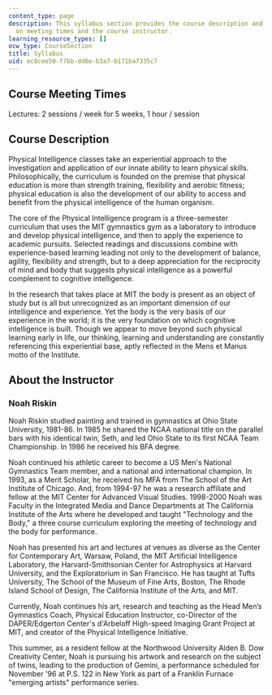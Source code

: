```yaml
---
content_type: page
description: This syllabus section provides the course description and information
  on meeting times and the course instructor.
learning_resource_types: []
ocw_type: CourseSection
title: Syllabus
uid: ec8cee50-f7bb-dd0e-b3a7-b171ba7335c7
---
```


Course Meeting Times
--------------------

Lectures: 2 sessions / week for 5 weeks, 1 hour / session

Course Description
------------------

Physical Intelligence classes take an experiential approach to the investigation and application of our innate ability to learn physical skills. Philosophically, the curriculum is founded on the premise that physical education is more than strength training, flexibility and aerobic fitness; physical education is also the development of our ability to access and benefit from the physical intelligence of the human organism.

The core of the Physical Intelligence program is a three-semester curriculum that uses the MIT gymnastics gym as a laboratory to introduce and develop physical intelligence, and then to apply the experience to academic pursuits. Selected readings and discussions combine with experience-based learning leading not only to the development of balance, agility, flexibility and strength, but to a deep appreciation for the reciprocity of mind and body that suggests physical intelligence as a powerful complement to cognitive intelligence.

In the research that takes place at MIT the body is present as an object of study but is all but unrecognized as an important dimension of our intelligence and experience. Yet the body is the very basis of our experience in the world; it is the very foundation on which cognitive intelligence is built. Though we appear to move beyond such physical learning early in life, our thinking, learning and understanding are constantly referencing this experiential base, aptly reflected in the Mens et Manus motto of the Institute.

About the Instructor
--------------------

### Noah Riskin

Noah Riskin studied painting and trained in gymnastics at Ohio State University, 1981-86. In 1985 he shared the NCAA national title on the parallel bars with his identical twin, Seth, and led Ohio State to its first NCAA Team Championship. In 1986 he received his BFA degree.

Noah continued his athletic career to become a US Men's National Gymnastics Team member, and a national and international champion. In 1993, as a Merit Scholar, he received his MFA from The School of the Art Institute of Chicago. And, from 1994-97 he was a research affiliate and fellow at the MIT Center for Advanced Visual Studies. 1998-2000 Noah was Faculty in the Integrated Media and Dance Departments at The California Institute of the Arts where he developed and taught "Technology and the Body," a three course curriculum exploring the meeting of technology and the body for performance.

Noah has presented his art and lectures at venues as diverse as the Center for Contemporary Art, Warsaw, Poland, the MIT Artificial Intelligence Laboratory, the Harvard-Smithsonian Center for Astrophysics at Harvard University, and the Exploratorium in San Francisco. He has taught at Tufts University, The School of the Museum of Fine Arts, Boston, The Rhode Island School of Design, The California Institute of the Arts, and MIT.

Currently, Noah continues his art, research and teaching as the Head Men’s Gymnastics Coach, Physical Education Instructor, co-Director of the DAPER/Edgerton Center's d'Arbeloff High-speed Imaging Grant Project at MIT, and creator of the Physical Intelligence Initiative.

This summer, as a resident fellow at the Northwood University Alden B. Dow Creativity Center, Noah is pursuing his artwork and research on the subject of twins, leading to the production of Gemini, a performance scheduled for November '96 at P.S. 122 in New York as part of a Franklin Furnace "emerging artists" performance series.